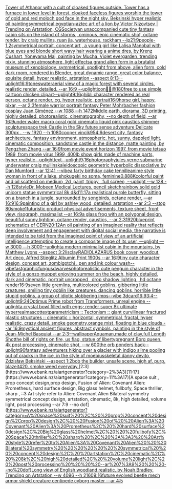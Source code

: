 [Tower of Athanor with a cult of cloaked figures outside. Tower has a furnace in lower level in forest. cloaked faceless figures worship the tower of gold and red moloch god face in the night sky. Beksinski hyper realistic oil painting](https://www.ebank.nz/aiartgenerator?category=Tower%20of%20Athanor%20with%20a%20cult%20of%20cloaked%20figures%20outside.%20Tower%20has%20a%20furnace%20in%20lower%20level%20in%20forest.%20cloaked%20faceless%20figures%20worship%20the%20tower%20of%20gold%20and%20red%20moloch%20god%20face%20in%20the%20night%20sky.%20Beksinski%20hyper%20realistic%20oil%20painting)[symmetrical egyptian-aztec art of a lion by Victor Nizovtsev | Trending on Artstation, CGSociety](https://www.ebank.nz/aiartgenerator?category=symmetrical%20egyptian-aztec%20art%20of%20a%20lion%20by%20Victor%20Nizovtsev%20%7C%20Trending%20on%20Artstation%2C%20CGSociety)[an unaccompanied cute tiny fantasy cabin sits on the island of storms , ominous, epic cinematic shot, octane render, by craig mullins, ruan jia, waterhouse, rackham --lp](https://www.ebank.nz/aiartgenerator?category=an%20unaccompanied%20cute%20tiny%20fantasy%20cabin%20sits%20on%20the%20island%20of%20storms%20%2C%20ominous%2C%20epic%20cinematic%20shot%2C%20octane%20render%2C%20by%20craig%20mullins%2C%20ruan%20jia%2C%20waterhouse%2C%20rackham%20--lp)[21:9](https://www.ebank.nz/aiartgenerator?category=21%3A9)[people](https://www.ebank.nz/aiartgenerator?category=people)[-1.2](https://www.ebank.nz/aiartgenerator?category=-1.2)[symmetrical portrait, concept art , a young girl like Lalisa Manobal with blue eyes and blonde short wavy hair wearing a anime dres, by Krenz Cushart, Yoneyama Mai, painting by Mucha, Violet evergarden, trending pixiv, stunning atmosphere, light effects](https://www.ebank.nz/aiartgenerator?category=symmetrical%20portrait%2C%20concept%20art%20%2C%20a%20young%20girl%20like%20Lalisa%20Manobal%20with%20blue%20eyes%20and%20blonde%20short%20wavy%20hair%20wearing%20a%20anime%20dres%2C%20by%20Krenz%20Cushart%2C%20Yoneyama%20Mai%2C%20painting%20by%20Mucha%2C%20Violet%20evergarden%2C%20trending%20pixiv%2C%20stunning%20atmosphere%2C%20light%20effects)[a grand alien form in a brutalist museum of xenobiology, symmetrical,  spotlight from above, alien form, cold dark room, rendered in Blender, great dynamic range, great color balance, exuisite detail, hyper realistic, artstation --aspect 8:13](https://www.ebank.nz/aiartgenerator?category=a%20grand%20alien%20form%20in%20a%20brutalist%20museum%20of%20xenobiology%2C%20symmetrical%2C%20%20spotlight%20from%20above%2C%20alien%20form%2C%20cold%20dark%20room%2C%20rendered%20in%20Blender%2C%20great%20dynamic%20range%2C%20great%20color%20balance%2C%20exuisite%20detail%2C%20hyper%20realistic%2C%20artstation%20--aspect%208%3A13)[--uplight](https://www.ebank.nz/aiartgenerator?category=--uplight)[16:9](https://www.ebank.nz/aiartgenerator?category=16%3A9)[tones](https://www.ebank.nz/aiartgenerator?category=tones)[water](https://www.ebank.nz/aiartgenerator?category=water)[aerial view of a magic forest with several circles, realistic render, detailed. --ar 16:9 --uplight](https://www.ebank.nz/aiartgenerator?category=aerial%20view%20of%20a%20magic%20forest%20with%20several%20circles%2C%20realistic%20render%2C%20detailed.%20--ar%2016%3A9%20--uplight)[icon](https://www.ebank.nz/aiartgenerator?category=icon)[😶‍🌫️😡](https://www.ebank.nz/aiartgenerator?category=%F0%9F%98%B6%E2%80%8D%F0%9F%8C%AB%EF%B8%8F%F0%9F%98%A1)[180](https://www.ebank.nz/aiartgenerator?category=180)[free to use simple cartoon chicken clipart](https://www.ebank.nz/aiartgenerator?category=free%20to%20use%20simple%20cartoon%20chicken%20clipart)[--uplight](https://www.ebank.nz/aiartgenerator?category=--uplight)[9:16](https://www.ebank.nz/aiartgenerator?category=9%3A16)[ghibli character rendered as real person, octane render, cg, hyper realistic, portrait](https://www.ebank.nz/aiartgenerator?category=ghibli%20character%20rendered%20as%20real%20person%2C%20octane%20render%2C%20cg%2C%20hyper%20realistic%2C%20portrait)[16:9](https://www.ebank.nz/aiartgenerator?category=16%3A9)[horse girl, happy, pixar, --ar 2:3](https://www.ebank.nz/aiartgenerator?category=horse%20girl%2C%20happy%2C%20pixar%2C%20--ar%202%3A3)[female warrior portrait fantasy Peter Mohrbacher fashion cosplay Juan Giménez --w 1088 --h 1472](https://www.ebank.nz/aiartgenerator?category=female%20warrior%20portrait%20fantasy%20Peter%20Mohrbacher%20fashion%20cosplay%20Juan%20Gim%C3%A9nez%20--w%201088%20--h%201472)[Middle earth, diorama, 3D printing, highly detailed, photorealistic, cinematography, --no depth of field, --ar 16:9](https://www.ebank.nz/aiartgenerator?category=Middle%20earth%2C%20diorama%2C%203D%20printing%2C%20highly%20detailed%2C%20photorealistic%2C%20cinematography%2C%20--no%20depth%20of%20field%2C%20--ar%2016%3A9)[under water macro coral gold cinematic liquid pink caustics shimmer sculpture](https://www.ebank.nz/aiartgenerator?category=under%20water%20macro%20coral%20gold%20cinematic%20liquid%20pink%20caustics%20shimmer%20sculpture)[space trek Castle in the Sky future sense adventure Delicate 300px . --w 1920 --h 1080](https://www.ebank.nz/aiartgenerator?category=space%20trek%20Castle%20in%20the%20Sky%20future%20sense%20adventure%20Delicate%20300px%20.%20--w%201920%20--h%201080)[cooper vincik](https://www.ebank.nz/aiartgenerator?category=cooper%20vincik)[95](https://www.ebank.nz/aiartgenerator?category=95)[4:6](https://www.ebank.nz/aiartgenerator?category=4%3A6)[desert city, fantasy architecture, fantasy environment, atmospheric, hot, sunny, dappled light. cinematic composition, sandstone castle in the distance, matte painting, by Pengzhen Zhang --ar 16:9](https://www.ebank.nz/aiartgenerator?category=desert%20city%2C%20fantasy%20architecture%2C%20fantasy%20environment%2C%20atmospheric%2C%20hot%2C%20sunny%2C%20dappled%20light.%20cinematic%20composition%2C%20sandstone%20castle%20in%20the%20distance%2C%20matte%20painting%2C%20by%20Pengzhen%20Zhang%20--ar%2016%3A9)[from movie event horizon 1997, from movie tetsuo 1989, from movie virus 1999, 400lb show girls made of machine parts, hyper realistic](https://www.ebank.nz/aiartgenerator?category=from%20movie%20event%20horizon%201997%2C%20from%20movie%20tetsuo%201989%2C%20from%20movie%20virus%201999%2C%20400lb%20show%20girls%20made%20of%20machine%20parts%2C%20hyper%20realistic)[--uplight](https://www.ebank.nz/aiartgenerator?category=--uplight)[text](https://www.ebank.nz/aiartgenerator?category=text)[--uplight](https://www.ebank.nz/aiartgenerator?category=--uplight)[9:16](https://www.ebank.nz/aiartgenerator?category=9%3A16)[photography](https://www.ebank.nz/aiartgenerator?category=photography)[jules verne submarine underwater craig mullins](https://www.ebank.nz/aiartgenerator?category=jules%20verne%20submarine%20underwater%20craig%20mullins)[kaleidoscopic geometric hyperbolic dissociative by Dan Mumford --ar 12:41 --vibe](https://www.ebank.nz/aiartgenerator?category=kaleidoscopic%20geometric%20hyperbolic%20dissociative%20by%20Dan%20Mumford%20--ar%2012%3A41%20--vibe)[a farty birthday cake tennille](https://www.ebank.nz/aiartgenerator?category=a%20farty%20birthday%20cake%20tennille)[anime style woman in front of a lake, shokugeki no soma, feminine](https://www.ebank.nz/aiartgenerator?category=anime%20style%20woman%20in%20front%20of%20a%20lake%2C%20shokugeki%20no%20soma%2C%20feminine)[0.88](https://www.ebank.nz/aiartgenerator?category=0.88)[8K](https://www.ebank.nz/aiartgenerator?category=8K)[colorful paint and oil scatterd on medium, 2d, paint, trippy , full screen, --uplight --w 128 --h 128](https://www.ebank.nz/aiartgenerator?category=colorful%20paint%20and%20oil%20scatterd%20on%20medium%2C%202d%2C%20paint%2C%20trippy%20%2C%20full%20screen%2C%20--uplight%20--w%20128%20--h%20128)[style](https://www.ebank.nz/aiartgenerator?category=style)[Dr. Mobeen Medical Lectures, pencil sketch](https://www.ebank.nz/aiartgenerator?category=Dr.%20Mobeen%20Medical%20Lectures%2C%20pencil%20sketch)[rainbow solid gold unicorn statue symmetrical 8k d&d](https://www.ebank.nz/aiartgenerator?category=rainbow%20solid%20gold%20unicorn%20statue%20symmetrical%208k%20d%26d)[11:17](https://www.ebank.nz/aiartgenerator?category=11%3A17)[a realistical purple butterfly, sitting on a branch in a jungle, surrounded by songbirds, octane render, —ar 16:9](https://www.ebank.nz/aiartgenerator?category=a%20realistical%20purple%20butterfly%2C%20sitting%20on%20a%20branch%20in%20a%20jungle%2C%20surrounded%20by%20songbirds%2C%20octane%20render%2C%20%E2%80%94ar%2016%3A9)[16:9](https://www.ebank.nz/aiartgenerator?category=16%3A9)[painting of a girl by ashley wood, detailed, artstation --ar 2:3 --stop 80](https://www.ebank.nz/aiartgenerator?category=painting%20of%20a%20girl%20by%20ashley%20wood%2C%20detailed%2C%20artstation%20--ar%202%3A3%20--stop%2080)[smoke](https://www.ebank.nz/aiartgenerator?category=smoke)[1](https://www.ebank.nz/aiartgenerator?category=1)[futuristic product physical advertisements, texture sheet, front view, risograph, maximalist --ar 16:9](https://www.ebank.nz/aiartgenerator?category=futuristic%20product%20physical%20advertisements%2C%20texture%20sheet%2C%20front%20view%2C%20risograph%2C%20maximalist%20--ar%2016%3A9)[a glass frog with an polygonal design, beautiful sunny lighting, octane render, caustics, --ar 2:3](https://www.ebank.nz/aiartgenerator?category=a%20glass%20frog%20with%20an%20polygonal%20design%2C%20beautiful%20sunny%20lighting%2C%20octane%20render%2C%20caustics%2C%20--ar%202%3A3)[1920](https://www.ebank.nz/aiartgenerator?category=1920)[blueprint schematics of CERN](https://www.ebank.nz/aiartgenerator?category=blueprint%20schematics%20of%20CERN)[20:12](https://www.ebank.nz/aiartgenerator?category=20%3A12)[An oil painting of an imagined reality that reflects deep involvement and engagement with digital social media, the narrative is intended to be told from the imagined point of view of an artificial intelligence attempting to create a composite image of its user, —uplight —w 3000 —h 3000](https://www.ebank.nz/aiartgenerator?category=An%20oil%20painting%20of%20an%20imagined%20reality%20that%20reflects%20deep%20involvement%20and%20engagement%20with%20digital%20social%20media%2C%20the%20narrative%20is%20intended%20to%20be%20told%20from%20the%20imagined%20point%20of%20view%20of%20an%20artificial%20intelligence%20attempting%20to%20create%20a%20composite%20image%20of%20its%20user%2C%20%E2%80%94uplight%20%E2%80%94w%203000%20%E2%80%94h%203000)[--uplight](https://www.ebank.nz/aiartgenerator?category=--uplight)[a modern minimalist cabin in the mountains, by Matthew Lyons --aspect 3:2](https://www.ebank.nz/aiartgenerator?category=a%20modern%20minimalist%20cabin%20in%20the%20mountains%2C%20by%20Matthew%20Lyons%20--aspect%203%3A2)[lis](https://www.ebank.nz/aiartgenerator?category=lis)[clay](https://www.ebank.nz/aiartgenerator?category=clay)[RADIOLAZARUS book cover, woodcut, Art deco, Alfred Stieglitz Albumin Print 1900s --ar 16:9](https://www.ebank.nz/aiartgenerator?category=RADIOLAZARUS%20book%20cover%2C%20woodcut%2C%20Art%20deco%2C%20Alfred%20Stieglitz%20Albumin%20Print%201900s%20--ar%2016%3A9)[tiny cute character design, concept art, zombigotchi , pen and ink colour wash](https://www.ebank.nz/aiartgenerator?category=tiny%20cute%20character%20design%2C%20concept%20art%2C%20zombigotchi%20%2C%20pen%20and%20ink%20colour%20wash)[--vibefast](https://www.ebank.nz/aiartgenerator?category=--vibefast)[graphic](https://www.ebank.nz/aiartgenerator?category=graphic)[fungus](https://www.ebank.nz/aiartgenerator?category=fungus)[dwarves](https://www.ebank.nz/aiartgenerator?category=dwarves)[photorealistic cute penguin character in the style of a gonzo muppet enjoying summer on the beach, highly detailed, dark and cinematic, portrait uncropped , drop shadow lighting , hd octane render](https://www.ebank.nz/aiartgenerator?category=photorealistic%20cute%20penguin%20character%20in%20the%20style%20of%20a%20gonzo%20muppet%20enjoying%20summer%20on%20the%20beach%2C%20highly%20detailed%2C%20dark%20and%20cinematic%2C%20portrait%20uncropped%20%2C%20drop%20shadow%20lighting%20%2C%20hd%20octane%20render)[16:9](https://www.ebank.nz/aiartgenerator?category=16%3A9)[seven little gremlins, multicolored goblins, gibbering little creatures, smiling tiny goblin like creatures, dancing goblins, horrible little stupid goblins, a group of idiotic slobbering imps](https://www.ebank.nz/aiartgenerator?category=seven%20little%20gremlins%2C%20multicolored%20goblins%2C%20gibbering%20little%20creatures%2C%20smiling%20tiny%20goblin%20like%20creatures%2C%20dancing%20goblins%2C%20horrible%20little%20stupid%20goblins%2C%20a%20group%20of%20idiotic%20slobbering%20imps)[--vibe](https://www.ebank.nz/aiartgenerator?category=--vibe)[,3d](https://www.ebank.nz/aiartgenerator?category=%2C3d)[card](https://www.ebank.nz/aiartgenerator?category=card)[16:9](https://www.ebank.nz/aiartgenerator?category=16%3A9)[3:4](https://www.ebank.nz/aiartgenerator?category=3%3A4)[--uplight](https://www.ebank.nz/aiartgenerator?category=--uplight)[9:24](https://www.ebank.nz/aiartgenerator?category=9%3A24)[Optimus Prime robot from Transformers, unreal engine --uplight](https://www.ebank.nz/aiartgenerator?category=Optimus%20Prime%20robot%20from%20Transformers%2C%20unreal%20engine%20--uplight)[a crystal bowl filled with eggs; render super 8k ultimate hyperreal](https://www.ebank.nz/aiartgenerator?category=a%20crystal%20bowl%20filled%20with%20eggs%3B%20render%20super%208k%20ultimate%20hyperreal)[mascot](https://www.ebank.nz/aiartgenerator?category=mascot)[text](https://www.ebank.nz/aiartgenerator?category=text)[parametricism :: Tectonism :: giant curvilinear fractured plastic structures :: cinematic :: horizontal, symmetrical, fractal, hyper realistic, crazy detail, smoke geometry,orange mist ,floating in blue clouds --ar 16:9](https://www.ebank.nz/aiartgenerator?category=parametricism%20%3A%3A%20Tectonism%20%3A%3A%20giant%20curvilinear%20fractured%20plastic%20structures%20%3A%3A%20cinematic%20%3A%3A%20horizontal%2C%20symmetrical%2C%20fractal%2C%20hyper%20realistic%2C%20crazy%20detail%2C%20smoke%20geometry%2Corange%20mist%20%2Cfloating%20in%20blue%20clouds%20--ar%2016%3A9)[mystical ancient figures, abstract symbols, painting in the style of Jean-Michel Basquiat --ar 2:3](https://www.ebank.nz/aiartgenerator?category=mystical%20ancient%20figures%2C%20abstract%20symbols%2C%20painting%20in%20the%20style%20of%20Jean-Michel%20Basquiat%20--ar%202%3A3)[--wallpaper](https://www.ebank.nz/aiartgenerator?category=--wallpaper)[Aquaman,made of clay,full Length Shot](https://www.ebank.nz/aiartgenerator?category=Aquaman%2Cmade%20of%20clay%2Cfull%20Length%20Shot)[the bill of rights on fire, us flag, statue of liberty](https://www.ebank.nz/aiartgenerator?category=the%20bill%20of%20rights%20on%20fire%2C%20us%20flag%2C%20statue%20of%20liberty)[pregnant Borg queen, 4k post processing, cinematic shot, --w 600](https://www.ebank.nz/aiartgenerator?category=pregnant%20Borg%20queen%2C%204k%20post%20processing%2C%20cinematic%20shot%2C%20--w%20600)[the orb ponders back](https://www.ebank.nz/aiartgenerator?category=the%20orb%20ponders%20back)[--uplight](https://www.ebank.nz/aiartgenerator?category=--uplight)[90](https://www.ebank.nz/aiartgenerator?category=90)[fantasy adventurers hiking over a glacier with indigo slime pooling out of cracks in the ice, in the style of moebius](https://www.ebank.nz/aiartgenerator?category=fantasy%20adventurers%20hiking%20over%20a%20glacier%20with%20indigo%20slime%20pooling%20out%20of%20cracks%20in%20the%20ice%2C%20in%20the%20style%20of%20moebius)[skeletal danny devito, Zdzisław Beksiński --aspect 1:2](https://www.ebank.nz/aiartgenerator?category=skeletal%20danny%20devito%2C%20Zdzis%C5%82aw%20Beksi%C5%84ski%20--aspect%201%3A2)[bob the builder, unsafe scene. high af. purp. blazeit420. smoke weed everyday.](https://www.ebank.nz/aiartgenerator?category=bob%20the%20builder%2C%20unsafe%20scene.%20high%20af.%20purp.%20blazeit420.%20smoke%20weed%20everyday.)[2:3](https://www.ebank.nz/aiartgenerator?category=2%3A3)[11:17](https://www.ebank.nz/aiartgenerator?category=11%3A17)[A space suit ,  prop concept design,prop design,  Fusion of  Alien: Covenant Alien: Prometheus,  hard surface design, Big glass helmet,   fullbofy, Space thriller, sharp , ::3  Art style refer to Alien: Covenant Alien   Bilateral symmetry       symmetrical   concept design,  artstation, cinematic,  8k, high detailed,  volume light,  post processing    --ar 7:9   --no dof](https://www.ebank.nz/aiartgenerator?category=A%20space%20suit%20%2C%20%20prop%20concept%20design%2Cprop%20design%2C%20%20Fusion%20of%20%20Alien%3A%20Covenant%20Alien%3A%20Prometheus%2C%20%20hard%20surface%20design%2C%20Big%20glass%20helmet%2C%20%20%20fullbofy%2C%20Space%20thriller%2C%20sharp%20%2C%20%3A%3A3%20%20Art%20style%20refer%20to%20Alien%3A%20Covenant%20Alien%20%20%20Bilateral%20symmetry%20%20%20%20%20%20%20symmetrical%20%20%20concept%20design%2C%20%20artstation%2C%20cinematic%2C%20%208k%2C%20high%20detailed%2C%20%20volume%20light%2C%20%20post%20processing%20%20%20%20--ar%207%3A9%20%20%20--no%20dof)[Long view of English woodland realistic, by Noah Bradley, Trending on Artstation    --w 4096  --h 2160](https://www.ebank.nz/aiartgenerator?category=Long%20view%20of%20English%20woodland%20realistic%2C%20by%20Noah%20Bradley%2C%20Trending%20on%20Artstation%20%20%20%20--w%204096%20%20--h%202160)[9:16](https://www.ebank.nz/aiartgenerator?category=9%3A16)[future evolved beetle mech armor shield creature centipede cyborg master —ar 4:5](https://www.ebank.nz/aiartgenerator?category=future%20evolved%20beetle%20mech%20armor%20shield%20creature%20centipede%20cyborg%20master%20%E2%80%94ar%204%3A5)